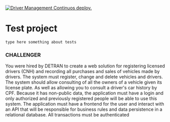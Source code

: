 [![Driver Management Continuos deploy.](https://github.com/andd3rson/drivers-management-backend/actions/workflows/CD-CI.yaml/badge.svg)](https://github.com/andd3rson/drivers-management-backend/actions/workflows/CD-CI.yaml)

# Test project
    type here something about tests 

### CHALLENGER

<p>
You were hired by DETRAN to create a web solution for registering licensed drivers (CNH) 
and recording all purchases and sales of vehicles made by drivers. The system must register,
 change and delete vehicles and drivers. The system should allow consulting of all the owners 
 of a vehicle given its license plate. As well as allowing you to consult a driver's car history 
 by CPF. Because it has non-public data, the application must have a login and only authorized 
 and previously registered people will be able to use this system. The application must have a 
 frontend for the user and interact with an API that will be responsible for business rules and 
 data persistence in a relational database. All transactions must be authenticated
</p>
